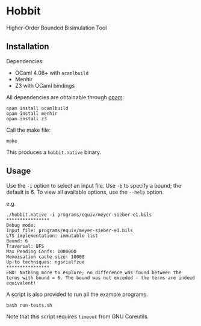 # Hobbit
Higher-Order Bounded Bisimulation Tool

## Installation

Dependencies:
- OCaml 4.08+ with `ocamlbuild`
- Menhir
- Z3 with OCaml bindings

All dependencies are obtainable through [opam](http://opam.ocaml.org/doc/Install.html):
```
opam install ocamlbuild
opam install menhir
opam install z3
```

Call the make file:
```
make
```
This produces a `hobbit.native` binary.

## Usage

Use the `-i` option to select an input file. Use `-b` to specify a bound; the default is 6. To view all available options, use the `--help` option.

e.g.
```
./hobbit.native -i programs/equiv/meyer-sieber-e1.bils 
****************
Debug mode: 
Input file: programs/equiv/meyer-sieber-e1.bils
LTS implementation: immutable list
Bound: 6
Traversal: BFS
Max Pending Confs: 1000000
Memoisation cache size: 10000 
Up-to techniques: ngsrialfzue
****************
END! Nothing more to explore; no difference was found between the terms with bound = 6. The bound was not exceded - the terms are indeed equivalent!
```

A script is also provided to run all the example programs.
```
bash run-tests.sh
```
Note that this script requires `timeout` from GNU Coreutils.